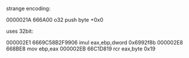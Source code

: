 strange encoding:

0000021A  666A00            o32 push byte +0x0


uses 32bit:

000002E1  6669C58B2F9906    imul eax,ebp,dword 0x6992f8b
000002E8  668BE8            mov ebp,eax
000002EB  66C1D819          rcr eax,byte 0x19
